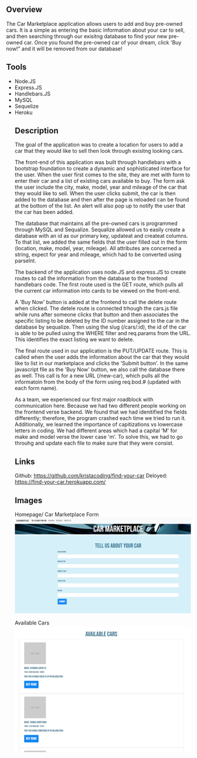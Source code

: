 ## Overview

The Car Marketplace application allows users to add and buy pre-owned cars. It is a simple as entering the basic information about your car to sell, and then searching through our exisitng database to find your new pre-owned car. Once you found the pre-owned car of your dream, click 'Buy now!" and it will be removed from our database! 

## Tools 
<ul>
    <li>Node.JS</li>
    <li>Express.JS</li>
    <li>Handlebars.JS</li>
    <li>MySQL</li>
    <li>Sequelize</li>
    <li>Heroku</li>

## Description 

The goal of the application was to create a location for users to add a car that they would like to sell then look through exisitng looking cars. 

The front-end of this application was built through handlebars with a bootstrap foundation to create a dynamic and sophisticated interface for the user. When the user first comes to the site, they are met with form to enter their car and a list of existing cars available to buy. The form ask the user include the city, make, model, year and mileage of the car that they would like to sell. When the user clicks submit, the car is then added to the database and then after the page is reloaded can be found at the bottom of the list. An alert will also pop up to notify the user that the car has been added. 

The database that maintains all the pre-owned cars is programmed through MySQL and Sequalize. Sequalize allowed us to easily create a database with an id as our primary key, updateat and createat columns. To that list, we added the same fields that the user filled out in the form (location, make, model, year, mileage). All attributes are concerned a string, expect for year and mileage, which had to be converted using parseInt. 

The backend of the application uses node.JS and express.JS to create routes to call the information from the database to the frontend handlebars code. The first route used is the GET route, which pulls all the current car information into cards to be viewed on the front-end. 

A 'Buy Now' button is added at the frontend to call the delete route when clicked. The detele route is connected trhough the cars.js file while runs after someone clicks that button and then associates the specific listing to be deleted by the ID number assigned to the car in the database by sequalize. Then using the slug (/cars/:id), the id of the car is able to be pulled using the WHERE filter and req.params from the URL. This identifies the exact listing we want to delete. 

The final route used in our application is the PUT/UPDATE route. This is called when the user adds the information about the car that they would like to list in our marketplace and clicks the 'Submit button'. In the same javascript file as the 'Buy Now' button, we also call the database there as well. This call is for a new URL (/new-car), which pulls all the informatoin from the body of the form using req.bod.# (updated with each form name). 

As a team, we experienced our first major roadblock with communication here. Because we had two different people working on the frontend verse backend. We found that we had idenitified the fields differently; therefore, the program crashed each time we tried to run it. Additionally, we learned the importance of capitizations vs lowercase letters in coding. We had different areas which had a capital 'M' for make and model verse the lower case 'm'. To solve this, we had to go throuhg and update each file to make sure that they were consist. 

## Links
Github: https://github.com/kristacoding/find-your-car 
Deloyed: https://find-your-car.herokuapp.com/

## Images

Homepage/ Car Marketplace Form 
<img src="public\img\car marketplace.png">


Available Cars
<img src="public\img\available cars.png">

